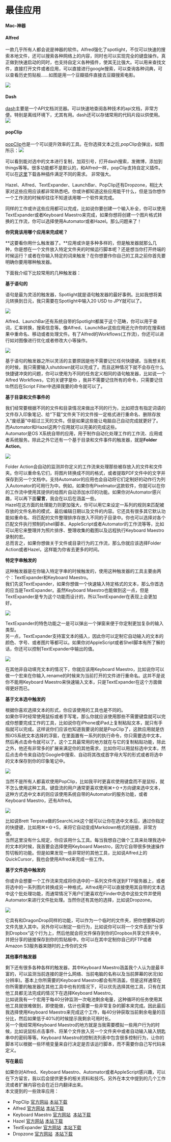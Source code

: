 # 最佳应用

**Mac-神器**   

#### Alfred

一款几乎所有人都会说是神器的软件。Alfred强化了spotlight，不仅可以快速的搜索本地文件，还可以搜索各种网络上的内容，同时也可以实现完全的键盘操作。真正做到快速启动的同时，也支持自定义各种插件，使其无比强大。可以用来查找文件，直接打开文件或者应用，可以直接进行google搜索，可以查询各种词典，可以查看历史剪贴板……如图是用一个豆瓣插件直接去豆瓣搜索电影。

![](http://7q5cfr.com1.z0.glb.clouddn.com/@/Alfred/Alfred.png)

#### Dash

[dash](http://kapeli.com/dash)主要是一个API文档浏览器。可以快速地查阅各种技术的api文档，非常方便。特别是离线环境下，尤其有用。dash还可以存储常用的代码片段以供使用。[![](http://foocoder.com/images/mac/dash.png)](http://foocoder.com/images/mac/dash.png)

#### popClip

[popClip](http://pilotmoon.com/popclip/)也是一个可以提升效率的工具。在你选择文本之后,popClip会弹出，如图所示：[![](http://foocoder.com/images/mac/popClip.png)](http://foocoder.com/images/mac/popClip.png)

可以看到能对选中的文本进行复制，加双引号，打开dash搜索，发微博，添加到things等等。很多功能都不是默认的，和Alfred一样，popClip支持自定义插件。可以在[这里](http://pilotmoon.com/popclip/extensions/)下载各种插件满足不同的需求。 非常强大。

Hazel、Alfred、TextExpander、LaunchBar、PopClip还有Dropzone，相比大家对这些应用应该都非常熟悉吧。你或许都知道这些应用能干什么，但是当你想作一个工作流的时候却往往不知道该用哪一个软件来完成。

同样的工作或许这些应用都可以完成，比如说你要创建一个输入补全，你可以使用TextExpander或者Keyboard Maestro来完成，如果你想将创建一个图片格式转换的工作流，你可以选择使用Automator或者Hazel。那么问题来了！

**你究竟该用哪个应用来完成呢？**

**这要看你用什么触发器了。**应用或许是多种多样的，但是触发器就那么几种，你是想在一个文件放入特定文件夹的时候运行脚本呢？还是想当你打开终端的时候运行？或者在你输入特定的词来触发？在你想要作你自己的工具之前你首先要明确你要用哪种触发器。 
  
下面我介绍下比较常用的几种触发器：   
  
**基于语句的**   
  
  
语句是最为灵活的触发器，Spotlight就是语句触发器的最好事例。比如我想将美元转换到日元，我只需要在Spotlight中输入20 USD to JPY就可以了。   


![](http://macgg.b0.upaiyun.com/attachment/thumb/1412/thread/14_2427_0ea9a205070a40a.jpg)

Alfred、LaunchBar还有系统自带的Spotlight都属于这个范畴，你可以用于查词，汇率转换，搜索信息等。像Alfred、LaunchBar这些应用还允许你的在搜索结果中重命名、移动或者处理文件。有了Alfred的Workflows(工作流)，你还可以进行如对图像进行优化或者修改大小等操作。   


![](http://macgg.b0.upaiyun.com/attachment/thumb/1412/thread/14_2427_501d5fdc265bf8a.jpg)

基于语句的触发器之所以灵活的主要原因是他不需要记忆任何快捷键。当我想关机的时候，我只需要输入shutdown就可以完成了。而且这种情况下就不会存在什么快捷键冲突的问题，你可以使用为不同的任务定义相同的语句触发器，比如说一个Alfred Workflows，它的关键字是tb <command>，我并不需要记住所有的命令，只需要记住tb然后在Script Filter中选择我要的命令就可以了。   
  
**基于目录和文件事件的**   
  
  
我们经常要根据不同的文件和目录情况来做出不同的行为，比如把含有指定词语的文件存入印象笔记、给“下载”文件夹下的文件按一定格式进行重命名、删除存放入“废纸篓”中超过三天的文件。但是如果这些能让电脑自己自动完成就更好了。   
而Automator和Hazel这两个应用就可以完美的完成这些。   
Automator是OS X系统自带的应用，用于制作自动化处理工作的工作流、应用或者系统服务。除此之外它还有一个基于目录和文件事件的触发器，就是**Folder Action**。   


![](http://macgg.b0.upaiyun.com/attachment/thumb/1412/thread/14_2427_08e0c3d9a03e77f.jpg)

Folder Action会自动的监测并你定义的工作流来处理那些被存放入的文件和文件夹。你可以重命名它们，将图片转换成不同的格式，或者提取PDF文件中的文字并保存到另一个文档中。支持Automator的应用也会自动将它们定制好的动作行为列入Automator的可用行为中。例如，如果你有Pixelmator这款软件，你就可以在你的工作流中使用其提供的给图片自动添加水印的功能。如果你对Automator感兴趣，可以再下面**留言**，我会在以后在涵盖一些。   
Hazel在这方面的处理能力则更加强大，你可以用它来设定一系列的规则来匹配被存放的文件名称的模式、最后编辑日期以及文件的内容。它还具有很多其它默认功能如重命名、将匹配的文件整理排序存放入不同的子目录中。你也可以选择对各个匹配文件执行预制的shell脚本、AppleScript或者Automator的工作流等等，比如可以用它来整理并为照片排序、整理收集的截图以及远程执行Keyboard Maestro录制的宏。   
总而言之，如果你想做关于文件或目录行为的工作流，那么你就应该选择Folder Action或者Hazel，这样能为你省去更多的时间。   
  
**特定字串触发的**   
  
这种触发器是在你输入特定字串的时候触发的，使用这种触发器的工具主要由两个：TextExpander和Keyboard Maestro。   
我们先说TextExpander，如果你想做一个快速输入特定格式的文本，那么你首选的应当是TextExpander。虽然Keyboard Maestro也能做到这一点，但是TextExpander是专为这个功能而设计的，所以TextExpander在表现上会更加好。   


![](http://macgg.b0.upaiyun.com/attachment/thumb/1412/thread/14_2427_1b02b2236861fe5.gif)

TextExpander的特色功能之一是可以弹出一个弹窗来便于你定制更加复杂的输入类型。   
另一点，TextExpander支持富文本的插入，因此你可以定制它自动输入的文本的颜色、字号、或者图片等都可以。如果你对AppleScript或者Shell脚本有所了解的话，你还可以控制TextExpander中输出的值。   


![](http://macgg.b0.upaiyun.com/attachment/thumb/1412/thread/14_2427_4fba39896130c55.gif)

在其他非自动填充文本的情况下，你就应该用Keyboard Maestro，比如说你可以做一个宏来在你输入.rename的时候来为当前打开的文件进行重命名。这并不是说你不能用Keyboard Maestro来快速输入文本，只是TextExpander在这个方面做得更好而已。   
  
**基于文本选中触发的**   
  
根据你喜欢选择文本的形式，你应该使用的工具也是不同的。   
如果你平时经常使用鼠标或者手写笔，那么你就应该使用那些不需要键盘就可以完成你想要完成工作的工具，比如说你在iPhone或iPad上复制粘贴文本，就只有手指就可以完成。这样说你们应该也知道我要说的就是PopClip了，这款应用就是仿照iOS系统文本选择的浮窗，在里面置有一系列的执行命令，你只需要选中文本，然后再点击命令就可以了。这个工具最常用的地方就在与它的复制粘贴功能，除此之外，他还有非常多的扩展来满足你的其他需求，比如你可以用鼠标选中文本，然后点击命令来自动在Google中搜索、自动将其改成首字母大写的形式或者将选中的文本保存到你的印象笔记中。   


![](http://appwen.com/res/images/blank.gif)

当然不是所有人都喜欢使用PopClip，比如我平时更喜欢使用键盘而不是鼠标，就不怎么使用这种工具。键盘流的用户通常更喜欢使用⌘+⇧+方向键来选中文本，这种方式选中文本的则应该使用系统自带的Automator的服务功能，或者Keyboard Maestro，还有Alfred。   


![](http://appwen.com/res/images/blank.gif)

比如说Brett Terpstra做的SearchLink这个就可以让你在选中文本后，通过你指定的快捷键，比如用⌘+⇧+S，来将它自动变成Markdown格式的链接，非常方便。   
当然这里没有什么规定，你应该用什么工具。每当我想自己做个工具来处理我选中的文本的时候，我首要会选择使用Keyboard Maestro，因为它自带很多快速操作剪切板的功能。但是如果发现一些非常好的其他工具，比如说Alfred上的QuickCursor，我也会使用Alfred来完成一些工作。   
  
**基于文件选中触发的**   
  
你或许会想要一个工作流来完成将你选中的一系列文件传送到FTP服务器上，或者将选中的一系列图片转换成另一种格式。Alfred用户可以直接使用其自带的文本选中这个批处理功能，而通常情况下用户们更喜欢在Finder中选中这些文件并使用Automator来进行文件批处理。当然你还有其他的选择，比如说Dropzone。   


![](http://macgg.b0.upaiyun.com/attachment/thumb/1412/thread/14_2427_65ab47483b75947.jpg)

它具有和DragonDrop同样的功能，可以作为一个临时的文件夹，把你想要移动的文件先放入其中。另外你可以制定一些行为，比如说你可以将一个文件丢到“分享到Dropbox”这个行为上，然后他就会将文件保存到你的Dropbox共享文件夹中，并把分享的链接保存到你的剪贴板中。你可以在其中定制你自己的FTP或者Amazon S3服务器来随时的上传你的文件   
  
**其他事件触发器**   
  
剩下还有很多各种各样的触发器，其中Keyboard Maestro涵盖我个人认为是最丰富的，可以监测当前连接的是什么网络、当前电脑的名称以及当前屏幕的状况(如分辨率)。基本上你所需要的Keyboard Maestro都会有所涵盖，但是这样通常在你所需要的触发器在其他工具中也有的情况下，可以优先选择其他工具，只有在其他工具都无法完成的情况下在选择Keyboard Maestro。   
比如说我有一个宏用于每40分钟监测一次电池剩余电量，这种循环的任务使用其他工具就很难做到，即使能做，估计也需要一些非常复杂的脚本来完成。因此最后我选择使用Keyboard Maestro来完成这个工作，每40分钟获取当前剩余电量的百分比，然后如果低于40%的时候提示我剩余可用时长。   
另一个我经常用Keyboard Maestro的地方就是当我需要模拟一些用户行为的时候，比如说鼠标点击事件、将某个文件放入另一个文件夹中或者自动输入输入钥匙串中的密码等等。Keyboard Maestro的控制流列表中包含很多控制行为，让你的脚本可以根据一些环境变量来自行决定是否该运行脚本，而不需要你自己写代码来定义。   
  
**写在最后**   
  
如果你对Alfred、Keyboard Maestro、Automator或者AppleScript感兴趣，可以在下方留言，我以后会提供更多的相关资料和技巧。另外在本文中提到的几个工作流或者扩展内容也会在近日内翻译出来。   
本文提到的一些效率应用：   
- PopClip [官方网站](http://pilotmoon.com/popclip/) [本站下载](http://appwen.com/read.php?tid=832&fid=28)   
- Alfred [官方网站](http://www.alfredapp.com/) [本站下载](http://appwen.com/read.php?tid=140&fid=28&page=1)   
- Keyboard Maestro [官方网站](http://www.keyboardmaestro.com/)  [本站下载](http://appwen.com/read.php?tid=910&fid=28)   
- Hazel [官方网站](http://www.noodlesoft.com/hazel.php) [本站下载](http://appwen.com/read.php?tid=137&fid=28)   
- TextExpander [官方网站](http://smilesoftware.com/TextExpander/)  [本站下载](http://appwen.com/read.php?tid=1616&fid=28)   
- Dropzone [官方网站](http://aptonic.com/)  [本站下载](http://appwen.com/read.php?tid=195&fid=28)
